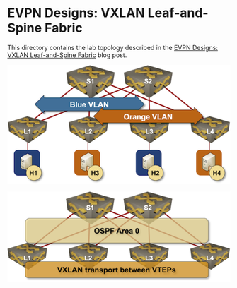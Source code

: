 # EVPN Designs: VXLAN Leaf-and-Spine Fabric

This directory contains the lab topology described in the [EVPN Designs: VXLAN Leaf-and-Spine Fabric](https://blog.ipspace.net/2024/04/evpn-designs-vxlan-leaf-spine-fabric.html) blog post.

![](evpn-design-fabric.png)

![](evpn-design-vxlan.png)
